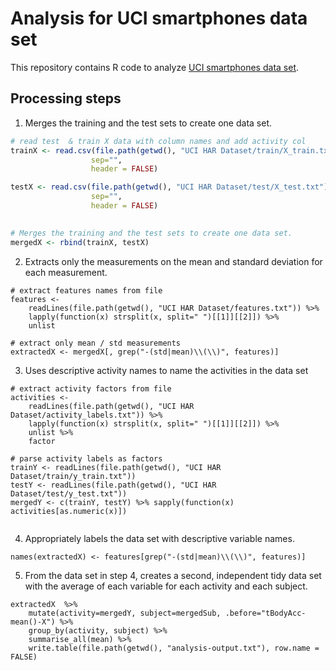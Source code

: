 # Analysis for UCI smartphones data set

This repository contains R code to analyze [UCI smartphones data set](http://archive.ics.uci.edu/ml/datasets/Human+Activity+Recognition+Using+Smartphones). 

## Processing steps

1. Merges the training and the test sets to create one data set.
```R
# read test  & train X data with column names and add activity col
trainX <- read.csv(file.path(getwd(), "UCI HAR Dataset/train/X_train.txt"), 
                  sep="", 
                  header = FALSE)  

testX <- read.csv(file.path(getwd(), "UCI HAR Dataset/test/X_test.txt"), 
                  sep="", 
                  header = FALSE)
                

# Merges the training and the test sets to create one data set.
mergedX <- rbind(trainX, testX)
```
2. Extracts only the measurements on the mean and standard deviation for each measurement. 
```
# extract features names from file
features <- 
    readLines(file.path(getwd(), "UCI HAR Dataset/features.txt")) %>%
    lapply(function(x) strsplit(x, split=" ")[[1]][[2]]) %>%
    unlist

# extract only mean / std measurements
extractedX <- mergedX[, grep("-(std|mean)\\(\\)", features)]
```
3. Uses descriptive activity names to name the activities in the data set
```
# extract activity factors from file
activities <-  
    readLines(file.path(getwd(), "UCI HAR Dataset/activity_labels.txt")) %>%
    lapply(function(x) strsplit(x, split=" ")[[1]][[2]]) %>%
    unlist %>%
    factor
    
# parse activity labels as factors
trainY <- readLines(file.path(getwd(), "UCI HAR Dataset/train/y_train.txt")) 
testY <- readLines(file.path(getwd(), "UCI HAR Dataset/test/y_test.txt")) 
mergedY <- c(trainY, testY) %>% sapply(function(x) activities[as.numeric(x)])
    
```
4. Appropriately labels the data set with descriptive variable names. 
```
names(extractedX) <- features[grep("-(std|mean)\\(\\)", features)]
```
5. From the data set in step 4, creates a second, independent tidy data set with the average of each variable for each activity and each subject.
```
extractedX  %>% 
    mutate(activity=mergedY, subject=mergedSub, .before="tBodyAcc-mean()-X") %>%
    group_by(activity, subject) %>%
    summarise_all(mean) %>%
    write.table(file.path(getwd(), "analysis-output.txt"), row.name = FALSE)
```
